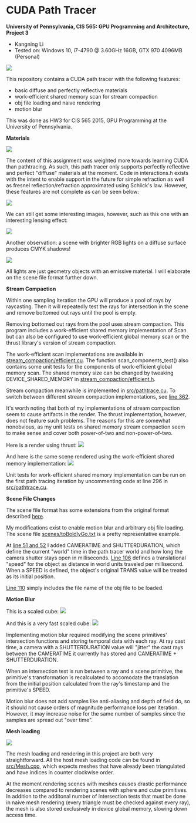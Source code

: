 CUDA Path Tracer
================

**University of Pennsylvania, CIS 565: GPU Programming and Architecture, Project 3**

* Kangning Li
* Tested on: Windows 10, i7-4790 @ 3.60GHz 16GB, GTX 970 4096MB (Personal)

![](images/toBoldlyGo.gif)

This repository contains a CUDA path tracer with the following features:
- basic diffuse and perfectly reflective materials
- work-efficient shared memory scan for stream compaction
- obj file loading and naive rendering
- motion blur

This was done as HW3 for CIS 565 2015, GPU Programming at the University of Pennsylvania.

**Materials**

![](images/cornell.2015-09-28_12-01-33z.1409samp.png)

The content of this assignment was weighted more towards learning CUDA than pathtracing. As such, this path tracer only supports perfectly reflective and perfect "diffuse" materials at the moment. Code in interactions.h exists with the intent to enable support in the future for simple refraction as well as fresnel reflection/refraction approximated using Schlick's law. However, these features are not complete as can be seen below:

![](images/cornell.2015-09-29_06-25-17z.1403samp.png)

We can still get some interesting images, however, such as this one with an interesting lensing effect:

![](images/cornell.2015-09-29_12-26-54z.5000samp.png)

Another observation: a scene with brighter RGB lights on a diffuse surface produces CMYK shadows!

![](images/cornell.2015-09-29_12-50-41z.5000samp.png)

All lights are just geometry objects with an emissive material. I will elaborate on the scene file format further down.

**Stream Compaction**

Within one sampling iteration the GPU will produce a pool of rays by raycasting. Then it will repeatedly test the rays for intersection in the scene and remove bottomed out rays until the pool is empty.

Removing bottomed out rays from the pool uses stream compaction. This program includes a work-efficient shared memory implementation of Scan but can also be configured to use work-efficient global memory scan or the thrust library's version of stream compaction.

The work-efficient scan implementations are available in [stream_compaction/efficient.cu](stream_compaction/efficient.cu). The function scan_components_test() also contains some unit tests for the components of work-efficient global memory scan. The shared memory size can be changed by tweaking DEVICE_SHARED_MEMORY in [stream_compaction/efficient.h](stream_compaction/efficient.h).

Stream compaction meanwhile is implemented in [src/pathtrace.cu](src/pathtrace.cu). To switch between different stream compaction implementations, see [line 362](src/pathtrace.cu#L362).

It's worth noting that both of my implementations of stream compaction seem to cause artifacts in the render. The thrust implementation, however, does not feature such problems. The reasons for this are somewhat nonobvious, as my unit tests on shared memory stream compaction seem to make sense and cover both power-of-two and non-power-of-two.

Here is a render using thrust:
![](images/cornell.2015-09-28_02-38-37z.5000samp.png)

And here is the same scene rendered using the work-efficient shared memory implementation:
![](images/cornell.2015-09-28_22-38-33z.5000samp.png)

Unit tests for work-efficient shared memory implementation can be run on the first path tracing iteration by uncommenting code at line 296 in [src/pathtrace.cu](src/pathtrace.cu#L296).

**Scene File Changes**

The scene file format has some extensions from the original format described [here](https://github.com/CIS565-Fall-2015/Project3-CUDA-Path-Tracer#scene-file-format).

My modifications exist to enable motion blur and arbitrary obj file loading. The scene file [scenes/toBoldlyGo.txt](scenes/toBoldlyGo.txt) is a pretty representative example.

At [line 51 and 52](scenes/toBoldlyGo.txt#L51) I added CAMERATIME and SHUTTERDURATION, which define the current "world" time in the path tracer world and how long the camera shutter stays open in milliseconds. [Line 106](scenes/toBoldlyGo.txt#L106) defines a translational "speed" for the object as distance in world units traveled per millisecond. When a SPEED is defined, the object's original TRANS value will be treated as its initial position.

[Line 110](scenes/toBoldlyGo.txt#L110) simply includes the file name of the obj file to be loaded.

**Motion Blur**

This is a scaled cube:
![](images/car.2015-09-29_23-01-03z.216samp.png)

And this is a very fast scaled cube:
![](images/car.2015-09-29_23-37-10z.840samp.png)

Implementing motion blur required modifying the scene primitives' intersection functions and storing temporal data with each ray. At ray cast time, a camera with a SHUTTERDURATION value will "jitter" the cast rays between the CAMERATIME it currently has stored and CAMERATIME + SHUTTERDURATION.

When an intersection test is run between a ray and a scene primitive, the primitive's transformation is recalculated to accomodate the translation from the initial position calculated from the ray's timestamp and the primitive's SPEED.

Motion blur does not add samples like anti-aliasing and depth of field do, so it should not cause orders of magnitude performance loss per iteration. However, it may increase noise for the same number of samples since the samples are spread out "over time".

**Mesh loading**

![](images/cornell.2015-09-29_11-44-39z.5000samp.png)

The mesh loading and rendering in this project are both very straightforward. All the host mesh loading code can be found in [src/Mesh.cpp](src/Mesh.cpp), which expects meshes that have already been triangulated and have indices in counter clockwise order.

At the moment rendering scenes with meshes causes drastic performance decreases compared to rendering scenes with sphere and cube primitives. In addition to the additonal number of intersection tests that must be done in naive mesh rendering (every triangle must be checked against every ray), the mesh is also stored exclusively in device global memory, slowing down access time.
